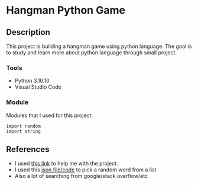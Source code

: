 # Hangman Python Game

## Description
This project is building a hangman game using python language. The goal is to study and learn more about python language through small project.

### Tools
* Python 3.10.10
* Visual Studio Code

### Module
Modules that I used for this project: 
```
import random
import string
```

## References
* I used [this link](https://www.freecodecamp.org/news/python-projects-for-beginners/#hangman-python-project) to help me with the project.
* I used this [json file/code](https://www.randomlists.com/data/words.json) to pick a random word from a list
* Also a lot of searching from google/stack overflow/etc

